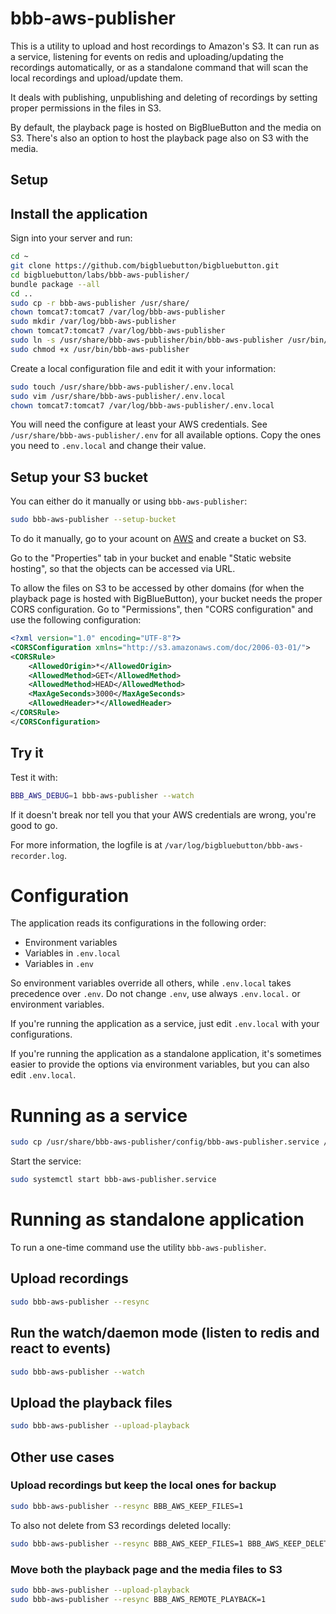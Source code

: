 bbb-aws-publisher
=================

This is a utility to upload and host recordings to Amazon's S3. It can run as a service,
listening for events on redis and uploading/updating the recordings automatically, or as a standalone
command that will scan the local recordings and upload/update them.

It deals with publishing, unpublishing and deleting of recordings by setting proper permissions in
the files in S3.

By default, the playback page is hosted on BigBlueButton and the media on S3. There's also an option
to host the playback page also on S3 with the media.


Setup
-----


## Install the application

Sign into your server and run:

```bash
cd ~
git clone https://github.com/bigbluebutton/bigbluebutton.git
cd bigbluebutton/labs/bbb-aws-publisher/
bundle package --all
cd ..
sudo cp -r bbb-aws-publisher /usr/share/
chown tomcat7:tomcat7 /var/log/bbb-aws-publisher
sudo mkdir /var/log/bbb-aws-publisher
chown tomcat7:tomcat7 /var/log/bbb-aws-publisher
sudo ln -s /usr/share/bbb-aws-publisher/bin/bbb-aws-publisher /usr/bin/bbb-aws-publisher
sudo chmod +x /usr/bin/bbb-aws-publisher
```

Create a local configuration file and edit it with your information:

```bash
sudo touch /usr/share/bbb-aws-publisher/.env.local
sudo vim /usr/share/bbb-aws-publisher/.env.local
chown tomcat7:tomcat7 /var/log/bbb-aws-publisher/.env.local
```

You will need the configure at least your AWS credentials. See `/usr/share/bbb-aws-publisher/.env`
for all available options. Copy the ones you need to `.env.local` and change their value.

## Setup your S3 bucket

You can either do it manually or using `bbb-aws-publisher`:

```bash
sudo bbb-aws-publisher --setup-bucket
```

To do it manually, go to your acount on [AWS](https://aws.amazon.com) and create a bucket on S3.

Go to the "Properties" tab in your bucket and enable "Static website hosting", so that the objects
can be accessed via URL.

To allow the files on S3 to be accessed by other domains (for when the playback page is hosted with BigBlueButton), your bucket needs the proper CORS configuration.
Go to "Permissions", then "CORS configuration" and use the following configuration:

```xml
<?xml version="1.0" encoding="UTF-8"?>
<CORSConfiguration xmlns="http://s3.amazonaws.com/doc/2006-03-01/">
<CORSRule>
    <AllowedOrigin>*</AllowedOrigin>
    <AllowedMethod>GET</AllowedMethod>
    <AllowedMethod>HEAD</AllowedMethod>
    <MaxAgeSeconds>3000</MaxAgeSeconds>
    <AllowedHeader>*</AllowedHeader>
</CORSRule>
</CORSConfiguration>
```

## Try it

Test it with:

```bash
BBB_AWS_DEBUG=1 bbb-aws-publisher --watch
```

If it doesn't break nor tell you that your AWS credentials are wrong, you're good to go.

For more information, the logfile is at `/var/log/bigbluebutton/bbb-aws-recorder.log`.


Configuration
=============

The application reads its configurations in the following order:

* Environment variables
* Variables in `.env.local`
* Variables in `.env`

So environment variables override all others, while `.env.local` takes precedence over `.env`.
Do not change `.env`, use always `.env.local.` or environment variables.

If you're running the application as a service, just edit `.env.local` with your configurations.

If you're running the application as a standalone application, it's sometimes easier to provide
the options via environment variables, but you can also edit `.env.local`.


Running as a service
====================

```bash
sudo cp /usr/share/bbb-aws-publisher/config/bbb-aws-publisher.service /usr/lib/systemd/system/
```

Start the service:

```bash
sudo systemctl start bbb-aws-publisher.service
```


Running as standalone application
=================================

To run a one-time command use the utility `bbb-aws-publisher`.

## Upload recordings

```bash
sudo bbb-aws-publisher --resync
```

## Run the watch/daemon mode (listen to redis and react to events)

```bash
sudo bbb-aws-publisher --watch
```

## Upload the playback files

```bash
sudo bbb-aws-publisher --upload-playback
```

## Other use cases

### Upload recordings but keep the local ones for backup

```bash
sudo bbb-aws-publisher --resync BBB_AWS_KEEP_FILES=1
```

To also not delete from S3 recordings deleted locally:

```bash
sudo bbb-aws-publisher --resync BBB_AWS_KEEP_FILES=1 BBB_AWS_KEEP_DELETED=1
```

### Move both the playback page and the media files to S3

```bash
sudo bbb-aws-publisher --upload-playback
sudo bbb-aws-publisher --resync BBB_AWS_REMOTE_PLAYBACK=1
```
